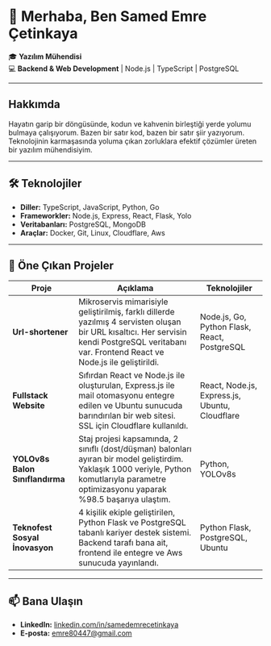 
# 👋 Merhaba, Ben Samed Emre Çetinkaya

🎓 **Yazılım Mühendisi**  
💻 **Backend & Web Development** | Node.js | TypeScript | PostgreSQL  

---

##  Hakkımda  
Hayatın garip bir döngüsünde, kodun ve kahvenin birleştiği yerde yolumu bulmaya çalışıyorum. Bazen bir satır kod, bazen bir satır şiir yazıyorum. Teknolojinin karmaşasında yoluma çıkan zorluklara efektif çözümler üreten bir yazılım mühendisiyim.

---

## 🛠️ Teknolojiler  
- **Diller:** TypeScript, JavaScript, Python, Go  
- **Frameworkler:** Node.js, Express, React, Flask, Yolo
- **Veritabanları:** PostgreSQL, MongoDB  
- **Araçlar:** Docker, Git, Linux, Cloudflare, Aws  

---

## 📌 Öne Çıkan Projeler  
| Proje | Açıklama | Teknolojiler |
|-------|----------|--------------|
| **Url-shortener** | Mikroservis mimarisiyle geliştirilmiş, farklı dillerde yazılmış 4 servisten oluşan bir URL kısaltıcı. Her servisin kendi PostgreSQL veritabanı var. Frontend React ve Node.js ile geliştirildi. | Node.js, Go, Python Flask, React, PostgreSQL |
| **Fullstack Website** | Sıfırdan React ve Node.js ile oluşturulan, Express.js ile mail otomasyonu entegre edilen ve Ubuntu sunucuda barındırılan bir web sitesi. SSL için Cloudflare kullanıldı. | React, Node.js, Express.js, Ubuntu, Cloudflare |
| **YOLOv8s Balon Sınıflandırma** | Staj projesi kapsamında, 2 sınıflı (dost/düşman) balonları ayıran bir model geliştirdim. Yaklaşık 1000 veriyle, Python komutlarıyla parametre optimizasyonu yaparak %98.5 başarıya ulaştım. | Python, YOLOv8s |
| **Teknofest Sosyal İnovasyon** | 4 kişilik ekiple geliştirilen, Python Flask ve PostgreSQL tabanlı kariyer destek sistemi. Backend tarafı bana ait, frontend ile entegre ve Aws sunucuda yayınlandı. | Python Flask, PostgreSQL, Ubuntu |

---

## 📫 Bana Ulaşın  
- **LinkedIn:** [linkedin.com/in/samedemrecetinkaya](https://linkedin.com/in/samedemrecetinkaya)  
- **E-posta:** emre80447@gmail.com  

